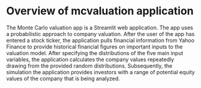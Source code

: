 # Overview of mcvaluation application

The Monte Carlo valuation app is a Streamlit web application. The app uses a probabilistic approach to company valuation. After the user of the app has entered a stock ticker, the application pulls financial information from Yahoo Finance to provide historical financial figures on important inputs to the valuation model. After specifying the distributions of the five main input variables, the application calculates the company values repeatedly drawing from the provided random distributions. Subsequently, the simulation the application provides investors with a range of potential equity values of the company that is being analyzed.
